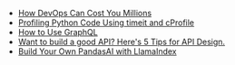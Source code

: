 <!-- daily.dev BOOKMARKS:START -->
- [How DevOps Can Cost You Millions](https://app.daily.dev/posts/QcP81gcbA?utm_source=rss&utm_medium=bookmarks&utm_campaign=HXokpWzAezAZPdGcYtCZz)
- [Profiling Python Code Using timeit and cProfile](https://app.daily.dev/posts/Ic0U7GROv?utm_source=rss&utm_medium=bookmarks&utm_campaign=HXokpWzAezAZPdGcYtCZz)
- [How to Use GraphQL](https://app.daily.dev/posts/SPdN1eKYU?utm_source=rss&utm_medium=bookmarks&utm_campaign=HXokpWzAezAZPdGcYtCZz)
- [Want to build a good API? Here&#39;s 5 Tips for API Design.](https://app.daily.dev/posts/QVnmE991I?utm_source=rss&utm_medium=bookmarks&utm_campaign=HXokpWzAezAZPdGcYtCZz)
- [Build Your Own PandasAI with LlamaIndex](https://app.daily.dev/posts/Z2AFQWYho?utm_source=rss&utm_medium=bookmarks&utm_campaign=HXokpWzAezAZPdGcYtCZz)
<!-- daily.dev BOOKMARKS:END -->

